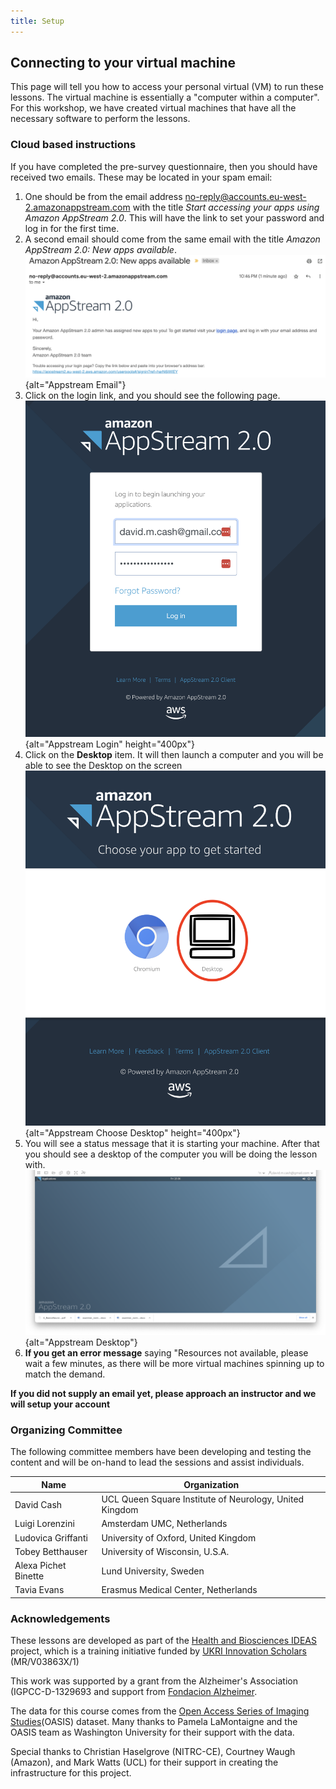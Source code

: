 ```yaml
---
title: Setup
---
```


## Connecting to your virtual machine

This page will tell you how to access your personal virtual (VM) to run these lessons. The virtual machine is essentially a "computer within a computer". For this workshop, we have created virtual machines that have all the necessary software to perform the lessons. 

### Cloud based instructions
If you have completed the pre-survey questionnaire, then you should have received two emails. 
These may be located in your spam email:

1. One should be from the email address no-reply@accounts.eu-west-2.amazonappstream.com 
with the title _Start accessing your apps using Amazon AppStream 2.0_. This will
have the link to set your password and log in for the first time. 
1. A second email should come from the same email with the title
_Amazon AppStream 2.0: New apps available_. 
 ![](fig/aic_appstream_email.png){alt="Appstream Email"}
1. Click on the login link, and you should see the following page.
 ![](fig/aic_appstream_login.png){alt="Appstream Login" height="400px"}
1. Click on the **Desktop** item. It will then launch a computer and you will be able to see the Desktop on the screen
 ![](fig/aic_appstream_choose_desktop.png){alt="Appstream Choose Desktop" height="400px"}
1. You will see a status message that it is starting your machine. After that you should see a desktop of the computer you will be doing the lesson with.
 ![](../episodes/fig/aic_smri_desktop.png){alt="Appstream Desktop"}
1. **If you get an error message** saying "Resources not available, please wait a few minutes, as there will be more virtual machines spinning up to match the demand.

**If you did not supply an email yet, please approach an instructor and we will setup your account**

### Organizing Committee
The following committee members have been developing and testing the content and will be on-hand to lead the sessions and assist individuals. 

| Name | Organization |
| --- | --- |
| David Cash | UCL Queen Square Institute of Neurology, United Kingdom |
| Luigi Lorenzini | Amsterdam UMC, Netherlands |
| Ludovica Griffanti | University of Oxford, United Kingdom |
| Tobey Betthauser | University of Wisconsin, U.S.A. | 
| Alexa Pichet Binette | Lund University, Sweden |
| Tavia Evans | Erasmus Medical Center, Netherlands |

### Acknowledgements
These lessons are developed as part of the [Health and Biosciences IDEAS](https://healthbioscienceideas.github.io) project, which is a training initiative funded by [UKRI Innovation Scholars](https://www.ukri.org/opportunity/innovation-scholars-data-science-training-in-health-bioscience/) (MR/V03863X/1)

This work was supported by a grant from the Alzheimer's Association (IGPCC-D-1329693 and support from [Fondacion Alzheimer](https://www.fondation-alzheimer.org/).

The data for this course comes from the [Open Access Series of Imaging Studies](https://www.oasis-brains.org/)(OASIS) dataset. Many thanks to Pamela LaMontaigne and the OASIS team as Washington University for their support with the data.

Special thanks to Christian Haselgrove (NITRC-CE), Courtney Waugh (Amazon), and Mark Watts (UCL) for their support in creating the infrastructure for this project. 
